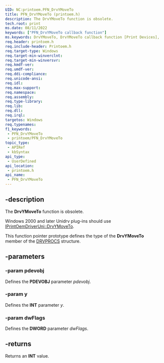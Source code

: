 ```yaml
---
UID: NC:printoem.PFN_DrvYMoveTo
title: PFN_DrvYMoveTo (printoem.h)
description: The DrvYMoveTo function is obsolete.
tech.root: print
ms.date: 08/11/2022
keywords: ["PFN_DrvYMoveTo callback function"]
ms.keywords: DrvYMoveTo, DrvYMoveTo callback function [Print Devices], PFN_DrvYMoveTo, PFN_DrvYMoveTo callback, print.drvymoveto, print_obsoletefunctions_90e3798e-8acd-4aad-a3a2-ae8a84934a92.xml, printoem/DrvYMoveTo
req.header: printoem.h
req.include-header: Printoem.h
req.target-type: Windows
req.target-min-winverclnt: 
req.target-min-winversvr: 
req.kmdf-ver: 
req.umdf-ver: 
req.ddi-compliance: 
req.unicode-ansi: 
req.idl: 
req.max-support: 
req.namespace: 
req.assembly: 
req.type-library: 
req.lib: 
req.dll: 
req.irql: 
targetos: Windows
req.typenames: 
f1_keywords:
 - PFN_DrvYMoveTo
 - printoem/PFN_DrvYMoveTo
topic_type:
 - APIRef
 - kbSyntax
api_type:
 - UserDefined
api_location:
 - printoem.h
api_name:
 - PFN_DrvYMoveTo
---
```


## -description

The **DrvYMoveTo** function is obsolete.

Windows 2000 and later Unidrv plug-ins should use [IPrintOemDriverUni::DrvYMoveTo](../prcomoem/nf-prcomoem-iprintoemdriveruni-drvymoveto.md).

This function pointer prototype defines the type of the **DrvYMoveTo** member of the [DRVPROCS](./ns-printoem-_drvprocs.md) structure.

## -parameters

### -param pdevobj

Defines the **PDEVOBJ** parameter *pdevobj*.

### -param y

Defines the **INT** parameter *y*.

### -param dwFlags

Defines the **DWORD** parameter *dwFlags*.

## -returns

Returns an **INT** value.